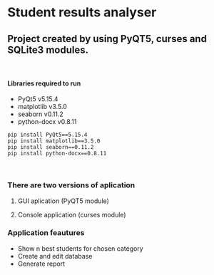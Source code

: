 # Student results analyser 
## Project created by using PyQT5, curses and SQLite3 modules.

<br/>

#### **Libraries required to run**
* PyQt5 v5.15.4
* matplotlib v3.5.0
* seaborn v0.11.2
* python-docx v0.8.11

 ```{python}
pip install PyQt5==5.15.4
pip install matplotlib==3.5.0
pip install seaborn==0.11.2
pip install python-docx==0.8.11
 ```
<br/>

### There are two versions of aplication
1. GUI aplication (PyQT5 module)

2. Console application (curses module)

### Application feautures
* Show n best students for chosen category
* Create and edit database
* Generate report

